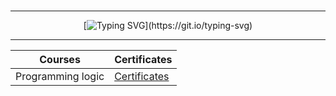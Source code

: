 <div align = center>

### 

----------------------

[![Typing SVG](https://readme-typing-svg.demolab.com/?color=730808&size=35&center=true&vCenter=true&width=1000&lines=Hi,+my+name+is+Nicolas+de+Mello;I+have+19+years+old;I'm+from+Brazil,+Sp;FullStack+Developer!)](https://git.io/typing-svg)


----

| Courses | Certificates | 
| ---------- | ------- |
| Programming logic | [Certificates](https://hermes.dio.me/certificates/YAUI5YXT.pdf) 